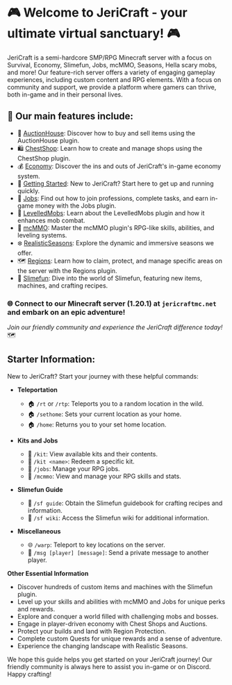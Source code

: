 # 🎮 Welcome to JeriCraft - your ultimate virtual sanctuary! 🎮

JeriCraft is a semi-hardcore SMP/RPG Minecraft server with a focus on Survival, Economy, Slimefun, Jobs, mcMMO, Seasons, Hella scary mobs, and more! Our feature-rich server offers a variety of engaging gameplay experiences, including custom content and RPG elements. With a focus on community and support, we provide a platform where gamers can thrive, both in-game and in their personal lives.

## 📝 Our main features include:
- 📢 [AuctionHouse](docs/guides/AuctionHouse.md): Discover how to buy and sell items using the AuctionHouse plugin.
- 🛍️ [ChestShop](docs/guides/ChestShop.md): Learn how to create and manage shops using the ChestShop plugin.
- 💰 [Economy](docs/guides/Economy.md): Discover the ins and outs of JeriCraft's in-game economy system.
- 🌟 [Getting Started](docs/guides/GettingStarted.md): New to JeriCraft? Start here to get up and running quickly.
- 💼 [Jobs](docs/guides/Jobs.md): Find out how to join professions, complete tasks, and earn in-game money with the Jobs plugin.
- 🦾 [LevelledMobs](docs/guides/LevelledMobs.md): Learn about the LevelledMobs plugin and how it enhances mob combat.
- 🔱 [mcMMO](docs/guides/mcMMO.md): Master the mcMMO plugin's RPG-like skills, abilities, and leveling systems.
- ❄️ [RealisticSeasons](docs/guides/RealisticSeasons.md): Explore the dynamic and immersive seasons we offer.
- 🗺️ [Regions](docs/guides/Regions.md): Learn how to claim, protect, and manage specific areas on the server with the Regions plugin.
- 🧪 [Slimefun](docs/guides/Slimefun.md): Dive into the world of Slimefun, featuring new items, machines, and crafting recipes.

### 🌐 Connect to our Minecraft server (1.20.1) at `jericraftmc.net` and embark on an epic adventure!

*Join our friendly community and experience the JeriCraft difference today!* 🗺️

## **Starter Information:**

New to JeriCraft? Start your journey with these helpful commands:

- **Teleportation**
    - 🏠 `/rt` or `/rtp`: Teleports you to a random location in the wild.
    - 🏠 `/sethome`: Sets your current location as your home.
    - 🏠 `/home`: Returns you to your set home location.

- **Kits and Jobs**
    - 🎒 `/kit`: View available kits and their contents.
    - 🎒 `/kit <name>`: Redeem a specific kit.
    - 💼 `/jobs`: Manage your RPG jobs.
    - 🎯 `/mcmmo`: View and manage your RPG skills and stats.

- **Slimefun Guide**
    - 🧪 `/sf guide`: Obtain the Slimefun guidebook for crafting recipes and information.
    - 🧪 `/sf wiki`: Access the Slimefun wiki for additional information.

- **Miscellaneous**
    - 🌐 `/warp`: Teleport to key locations on the server.
    - 💬 `/msg [player] [message]`: Send a private message to another player.

**Other Essential Information**

- Discover hundreds of custom items and machines with the Slimefun plugin.
- Level up your skills and abilities with mcMMO and Jobs for unique perks and rewards.
- Explore and conquer a world filled with challenging mobs and bosses.
- Engage in player-driven economy with Chest Shops and Auctions.
- Protect your builds and land with Region Protection.
- Complete custom Quests for unique rewards and a sense of adventure.
- Experience the changing landscape with Realistic Seasons.

We hope this guide helps you get started on your JeriCraft journey! Our friendly community is always here to assist you in-game or on Discord. Happy crafting!